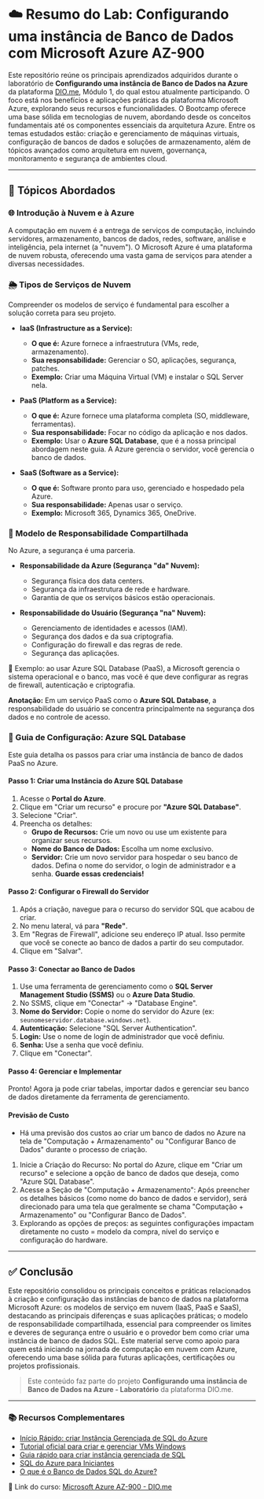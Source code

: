 # ☁️ Resumo do Lab: Configurando uma instância de Banco de Dados com Microsoft Azure AZ-900
Este repositório reúne os principais aprendizados adquiridos durante o laboratório de **Configurando uma instância de Banco de Dados na Azure** da plataforma [DIO.me](https://web.dio.me), Módulo 1, do qual estou atualmente participando.
O foco está nos benefícios e aplicações práticas da plataforma Microsoft Azure, explorando seus recursos e funcionalidades.
O Bootcamp oferece uma base sólida em tecnologias de nuvem, abordando desde os conceitos fundamentais até os componentes essenciais da arquitetura Azure. Entre os temas estudados estão: criação e gerenciamento de máquinas virtuais, configuração de bancos de dados e soluções de armazenamento, além de tópicos avançados como arquitetura em nuvem, governança, monitoramento e segurança de ambientes cloud. 

---

## 📘 Tópicos Abordados

### 🌐 Introdução à Nuvem e à Azure

A computação em nuvem é a entrega de serviços de computação, incluindo servidores, armazenamento, bancos de dados, redes, software, análise e inteligência, pela internet (a "nuvem"). O Microsoft Azure é uma plataforma de nuvem robusta, oferecendo uma vasta gama de serviços para atender a diversas necessidades.

### 🌦️ Tipos de Serviços de Nuvem

Compreender os modelos de serviço é fundamental para escolher a solução correta para seu projeto.

* **IaaS (Infrastructure as a Service):**
    * **O que é:** Azure fornece a infraestrutura (VMs, rede, armazenamento).
    * **Sua responsabilidade:** Gerenciar o SO, aplicações, segurança, patches.
    * **Exemplo:** Criar uma Máquina Virtual (VM) e instalar o SQL Server nela.

* **PaaS (Platform as a Service):**
    * **O que é:** Azure fornece uma plataforma completa (SO, middleware, ferramentas).
    * **Sua responsabilidade:** Focar no código da aplicação e nos dados.
    * **Exemplo:** Usar o **Azure SQL Database**, que é a nossa principal abordagem neste guia. A Azure gerencia o servidor, você gerencia o banco de dados.

* **SaaS (Software as a Service):**
    * **O que é:** Software pronto para uso, gerenciado e hospedado pela Azure.
    * **Sua responsabilidade:** Apenas usar o serviço.
    * **Exemplo:** Microsoft 365, Dynamics 365, OneDrive.

### 🔐 Modelo de Responsabilidade Compartilhada

No Azure, a segurança é uma parceria.

* **Responsabilidade da Azure (Segurança "da" Nuvem):**
    * Segurança física dos data centers.
    * Segurança da infraestrutura de rede e hardware.
    * Garantia de que os serviços básicos estão operacionais.

* **Responsabilidade do Usuário (Segurança "na" Nuvem):**
    * Gerenciamento de identidades e acessos (IAM).
    * Segurança dos dados e da sua criptografia.
    * Configuração do firewall e das regras de rede.
    * Segurança das aplicações.
 
📄 Exemplo: ao usar Azure SQL Database (PaaS), a Microsoft gerencia o sistema operacional e o banco, mas você é que deve configurar as regras de firewall, autenticação e criptografia.

**Anotação:** Em um serviço PaaS como o **Azure SQL Database**, a responsabilidade do usuário se concentra principalmente na segurança dos dados e no controle de acesso.

### 📌 Guia de Configuração: Azure SQL Database

Este guia detalha os passos para criar uma instância de banco de dados PaaS no Azure.

#### **Passo 1: Criar uma Instância do Azure SQL Database**

1.  Acesse o **Portal do Azure**.
2.  Clique em "Criar um recurso" e procure por **"Azure SQL Database"**.
3.  Selecione "Criar".
4.  Preencha os detalhes:
    * **Grupo de Recursos:** Crie um novo ou use um existente para organizar seus recursos.
    * **Nome do Banco de Dados:** Escolha um nome exclusivo.
    * **Servidor:** Crie um novo servidor para hospedar o seu banco de dados. Defina o nome do servidor, o login de administrador e a senha. **Guarde essas credenciais!**

#### **Passo 2: Configurar o Firewall do Servidor**

1.  Após a criação, navegue para o recurso do servidor SQL que acabou de criar.
2.  No menu lateral, vá para **"Rede"**.
3.  Em "Regras de Firewall", adicione seu endereço IP atual. Isso permite que você se conecte ao banco de dados a partir do seu computador.
4.  Clique em "Salvar".

#### **Passo 3: Conectar ao Banco de Dados**

1.  Use uma ferramenta de gerenciamento como o **SQL Server Management Studio (SSMS)** ou o **Azure Data Studio**.
2.  No SSMS, clique em "Conectar" -> "Database Engine".
3.  **Nome do Servidor:** Copie o nome do servidor do Azure (ex: `seunomeservidor.database.windows.net`).
4.  **Autenticação:** Selecione "SQL Server Authentication".
5.  **Login:** Use o nome de login de administrador que você definiu.
6.  **Senha:** Use a senha que você definiu.
7.  Clique em "Conectar".

#### **Passo 4: Gerenciar e Implementar**

Pronto! Agora ja pode criar tabelas, importar dados e gerenciar seu banco de dados diretamente da ferramenta de gerenciamento.
#### **Previsão de Custo** 
* Há uma previsão dos custos ao criar um banco de dados no Azure na tela de "Computação + Armazenamento" ou "Configurar Banco de Dados" durante o processo de criação.
1. Inicie a Criação do Recurso: No portal do Azure, clique em "Criar um recurso" e selecione a opção de banco de dados que deseja, como "Azure SQL Database".
2. Acesse a Seção de "Computação + Armazenamento": Após preencher os detalhes básicos (como nome do banco de dados e servidor), será direcionado para uma tela que geralmente se chama "Computação + Armazenamento" ou "Configurar Banco de Dados".
3. Explorando as opções de preços: as seguintes configurações impactam diretamente no custo = modelo da compra, nível do serviço e configuração do hardware.
---
## ✅ Conclusão

Este repositório consolidou os principais conceitos e práticas relacionados à criação e configuração das instâncias de banco de dados na plataforma Microsoft Azure: os modelos de serviço em nuvem (IaaS, PaaS e SaaS), destacando as principais diferenças e  suas aplicações práticas; 
o modelo de responsabilidade compartilhada, essencial para compreender os limites e deveres de segurança entre o usuário e o provedor bem como criar uma instância de banco de dados SQL.
Este material serve como apoio para quem está iniciando na jornada de computação em nuvem com Azure, oferecendo uma base sólida para futuras aplicações, certificações ou projetos profissionais.
> Este conteúdo faz parte do projeto **Configurando uma instância de Banco de Dados na Azure - Laboratório** da plataforma DIO.me.

---
 
### 📚 Recursos Complementares
- [Início Rápido: criar Instância Gerenciada de SQL do Azure](https://learn.microsoft.com/pt-br/azure/virtual-machines/windows/quick-create-portal)
- [Tutorial oficial para criar e gerenciar VMs Windows](https://learn.microsoft.com/pt-br/azure/virtual-machines/windows/tutorial-manage-vm)
- [Guia rápido para criar instância gerenciada de SQL](https://learn.microsoft.com/pt-br/azure/azure-sql/managed-instance/instance-create-quickstart?view=azuresql&tabs=cli)
- [SQL do Azure para Iniciantes](https://learn.microsoft.com/pt-br/shows/azure-sql-for-beginners/)
- [O que é o Banco de Dados SQL do Azure?](https://learn.microsoft.com/pt-br/azure/azure-sql/database/sql-database-paas-overview?view=azuresql)

📎 Link do curso: [Microsoft Azure AZ-900 - DIO.me](https://web.dio.me/track/microsoft-azure-az-900)

